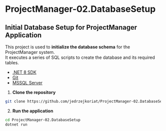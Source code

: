 # ProjectManager-02.DatabaseSetup

## Initial Database Setup for ProjectManager Application

This project is used to **initialize the database schema** for the ProjectManager system.  
It executes a series of SQL scripts to create the database and its required tables.

- [.NET 8 SDK](https://dotnet.microsoft.com/en-us/download)
- [Git](https://git-scm.com/)
- [MSSQL Server](https://www.microsoft.com/en-us/sql-server/sql-server-downloads)

1. **Clone the repository**

```bash
git clone https://github.com/jedrzejkoriat/ProjectManager-02.DatabaseSetup.git
```

2. **Run the application**

```bash
cd ProjectManager-02.DatabaseSetup
dotnet run
```
